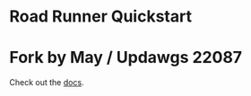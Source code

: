 # Road Runner Quickstart
# Fork by May / Updawgs 22087
Check out the [docs](https://rr.brott.dev/docs/v1-0/tuning/).

